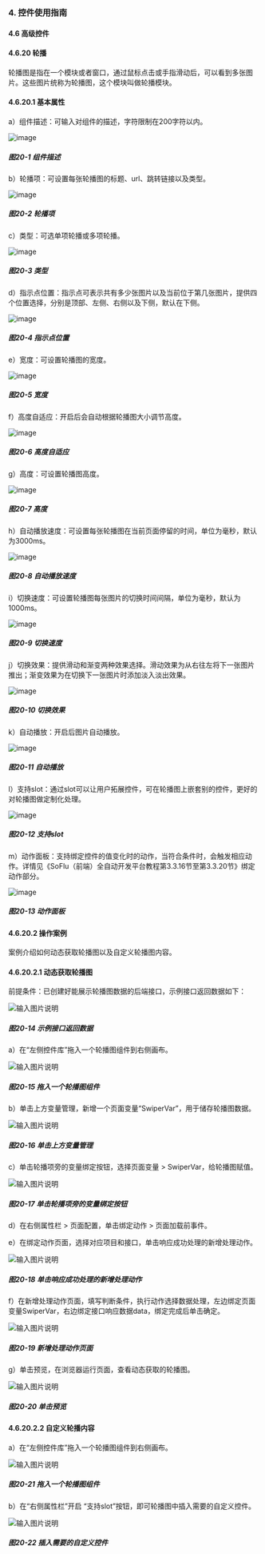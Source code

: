 ### 4. 控件使用指南

#### 4.6 高级控件

#### 4.6.20 轮播

轮播图是指在一个模块或者窗口，通过鼠标点击或手指滑动后，可以看到多张图片。这些图片统称为轮播图，这个模块叫做轮播模块。

#### 4.6.20.1 基本属性

a）组件描述：可输入对组件的描述，字符限制在200字符以内。

![image](https://user-images.githubusercontent.com/79617492/228410656-1d0adeb8-58a1-4997-b1ef-8638f91b966d.png)

##### 图20-1 组件描述

b）轮播项：可设置每张轮播图的标题、url、跳转链接以及类型。

![image](https://user-images.githubusercontent.com/79617492/228410673-cc315c15-5d65-40c3-b048-a4d678579c69.png)

##### 图20-2 轮播项

c）类型：可选单项轮播或多项轮播。

![image](https://user-images.githubusercontent.com/79617492/228410688-90195093-08e4-4a52-99c8-3e022c5dc792.png)

##### 图20-3 类型

d）指示点位置：指示点可表示共有多少张图片以及当前位于第几张图片，提供四个位置选择，分别是顶部、左侧、右侧以及下侧，默认在下侧。

![image](https://user-images.githubusercontent.com/79617492/228410702-c3b033ba-6dcd-43c9-ab00-9c63124eff95.png)

##### 图20-4 指示点位置

e）宽度：可设置轮播图的宽度。

![image](https://user-images.githubusercontent.com/79617492/228410752-09606269-1e19-45bc-a472-05f0d17b02b7.png)

##### 图20-5 宽度

f）高度自适应：开启后会自动根据轮播图大小调节高度。

![image](https://user-images.githubusercontent.com/79617492/228410774-c126acaa-f2a0-45a2-a72a-4d16c23f3162.png)

##### 图20-6 高度自适应

g）高度：可设置轮播图高度。

![image](https://user-images.githubusercontent.com/79617492/228410787-284b0ef1-2f4a-4495-936b-2e740bdc87d6.png)

##### 图20-7 高度

h）自动播放速度：可设置每张轮播图在当前页面停留的时间，单位为毫秒，默认为3000ms。

![image](https://user-images.githubusercontent.com/79617492/228410805-2659fabc-86ce-4403-9e15-954de6802535.png)

##### 图20-8 自动播放速度

i）切换速度：可设置轮播图每张图片的切换时间间隔，单位为毫秒，默认为1000ms。

![image](https://user-images.githubusercontent.com/79617492/228410825-8dc8e797-2b98-4d92-8c22-2000fa8710c5.png)

##### 图20-9 切换速度

j）切换效果：提供滑动和渐变两种效果选择。滑动效果为从右往左将下一张图片推出；渐变效果为在切换下一张图片时添加淡入淡出效果。

![image](https://user-images.githubusercontent.com/79617492/228410849-d76023d7-c9dc-4e4a-bf28-c8877b923a29.png)

##### 图20-10 切换效果

k）自动播放：开启后图片自动播放。

![image](https://user-images.githubusercontent.com/79617492/228410875-b791748e-555e-4516-8105-1538e81474ab.png)

##### 图20-11 自动播放

l）支持slot：通过slot可以让用户拓展控件，可在轮播图上嵌套别的控件，更好的对轮播图做定制化处理。

![image](https://user-images.githubusercontent.com/79617492/228410901-5e6ad7e1-d04d-4c35-97f1-2c36da3eac46.png)

##### 图20-12 支持slot

m）动作面板：支持绑定控件的值变化时的动作，当符合条件时，会触发相应动作。详情见《SoFlu（前端）全自动开发平台教程第3.3.16节至第3.3.20节》绑定动作部分。

![image](https://user-images.githubusercontent.com/79617492/228410925-12c403c7-7020-47bf-a05e-8be8341b2980.png)

##### 图20-13 动作面板

#### 4.6.20.2 操作案例

案例介绍如何动态获取轮播图以及自定义轮播图内容。

#### 4.6.20.2.1 动态获取轮播图

前提条件：已创建好能展示轮播图数据的后端接口，示例接口返回数据如下：

![输入图片说明](../../../../images/%20SoFlu%EF%BC%88%E5%89%8D%E7%AB%AF%EF%BC%89%E5%85%A8%E8%87%AA%E5%8A%A8%E5%BC%80%E5%8F%91%E5%B9%B3%E5%8F%B0%E6%95%99%E7%A8%8B/1.%20%E6%9C%80%E6%96%B0%E7%89%88%E6%9C%AC%20-%20%E6%9B%B4%E6%96%B0%E6%97%A5%E6%9C%9F%20-%202023.01.10/4.%20%E6%8E%A7%E4%BB%B6%E4%BD%BF%E7%94%A8%E6%8C%87%E5%8D%97/6.%20%E9%AB%98%E7%BA%A7%E6%8E%A7%E4%BB%B6/20-14.png)

##### 图20-14 示例接口返回数据

a）在“左侧控件库”拖入一个轮播图组件到右侧画布。

![输入图片说明](../../../../images/%20SoFlu%EF%BC%88%E5%89%8D%E7%AB%AF%EF%BC%89%E5%85%A8%E8%87%AA%E5%8A%A8%E5%BC%80%E5%8F%91%E5%B9%B3%E5%8F%B0%E6%95%99%E7%A8%8B/1.%20%E6%9C%80%E6%96%B0%E7%89%88%E6%9C%AC%20-%20%E6%9B%B4%E6%96%B0%E6%97%A5%E6%9C%9F%20-%202023.01.10/4.%20%E6%8E%A7%E4%BB%B6%E4%BD%BF%E7%94%A8%E6%8C%87%E5%8D%97/6.%20%E9%AB%98%E7%BA%A7%E6%8E%A7%E4%BB%B6/20-15.png)

##### 图20-15 拖入一个轮播图组件

b）单击上方变量管理，新增一个页面变量“SwiperVar”，用于储存轮播图数据。

![输入图片说明](../../../../images/%20SoFlu%EF%BC%88%E5%89%8D%E7%AB%AF%EF%BC%89%E5%85%A8%E8%87%AA%E5%8A%A8%E5%BC%80%E5%8F%91%E5%B9%B3%E5%8F%B0%E6%95%99%E7%A8%8B/1.%20%E6%9C%80%E6%96%B0%E7%89%88%E6%9C%AC%20-%20%E6%9B%B4%E6%96%B0%E6%97%A5%E6%9C%9F%20-%202023.01.10/4.%20%E6%8E%A7%E4%BB%B6%E4%BD%BF%E7%94%A8%E6%8C%87%E5%8D%97/6.%20%E9%AB%98%E7%BA%A7%E6%8E%A7%E4%BB%B6/20-16.png)

##### 图20-16 单击上方变量管理

c）单击轮播项旁的变量绑定按钮，选择页面变量 > SwiperVar，给轮播图赋值。

![输入图片说明](../../../../images/%20SoFlu%EF%BC%88%E5%89%8D%E7%AB%AF%EF%BC%89%E5%85%A8%E8%87%AA%E5%8A%A8%E5%BC%80%E5%8F%91%E5%B9%B3%E5%8F%B0%E6%95%99%E7%A8%8B/1.%20%E6%9C%80%E6%96%B0%E7%89%88%E6%9C%AC%20-%20%E6%9B%B4%E6%96%B0%E6%97%A5%E6%9C%9F%20-%202023.01.10/4.%20%E6%8E%A7%E4%BB%B6%E4%BD%BF%E7%94%A8%E6%8C%87%E5%8D%97/6.%20%E9%AB%98%E7%BA%A7%E6%8E%A7%E4%BB%B6/20-17.png)

##### 图20-17 单击轮播项旁的变量绑定按钮

d）在右侧属性栏 > 页面配置，单击绑定动作 > 页面加载前事件。

e）在绑定动作页面，选择对应项目和接口，单击响应成功处理的新增处理动作。

![输入图片说明](../../../../images/%20SoFlu%EF%BC%88%E5%89%8D%E7%AB%AF%EF%BC%89%E5%85%A8%E8%87%AA%E5%8A%A8%E5%BC%80%E5%8F%91%E5%B9%B3%E5%8F%B0%E6%95%99%E7%A8%8B/1.%20%E6%9C%80%E6%96%B0%E7%89%88%E6%9C%AC%20-%20%E6%9B%B4%E6%96%B0%E6%97%A5%E6%9C%9F%20-%202023.01.10/4.%20%E6%8E%A7%E4%BB%B6%E4%BD%BF%E7%94%A8%E6%8C%87%E5%8D%97/6.%20%E9%AB%98%E7%BA%A7%E6%8E%A7%E4%BB%B6/20-18.png)

##### 图20-18 单击响应成功处理的新增处理动作

f）在新增处理动作页面，填写判断条件，执行动作选择数据处理，左边绑定页面变量SwiperVar，右边绑定接口响应数据data，绑定完成后单击确定。

![输入图片说明](../../../../images/%20SoFlu%EF%BC%88%E5%89%8D%E7%AB%AF%EF%BC%89%E5%85%A8%E8%87%AA%E5%8A%A8%E5%BC%80%E5%8F%91%E5%B9%B3%E5%8F%B0%E6%95%99%E7%A8%8B/1.%20%E6%9C%80%E6%96%B0%E7%89%88%E6%9C%AC%20-%20%E6%9B%B4%E6%96%B0%E6%97%A5%E6%9C%9F%20-%202023.01.10/4.%20%E6%8E%A7%E4%BB%B6%E4%BD%BF%E7%94%A8%E6%8C%87%E5%8D%97/6.%20%E9%AB%98%E7%BA%A7%E6%8E%A7%E4%BB%B6/20-19.png)

##### 图20-19 新增处理动作页面

g）单击预览，在浏览器运行页面，查看动态获取的轮播图。

![输入图片说明](../../../../images/%20SoFlu%EF%BC%88%E5%89%8D%E7%AB%AF%EF%BC%89%E5%85%A8%E8%87%AA%E5%8A%A8%E5%BC%80%E5%8F%91%E5%B9%B3%E5%8F%B0%E6%95%99%E7%A8%8B/1.%20%E6%9C%80%E6%96%B0%E7%89%88%E6%9C%AC%20-%20%E6%9B%B4%E6%96%B0%E6%97%A5%E6%9C%9F%20-%202023.01.10/4.%20%E6%8E%A7%E4%BB%B6%E4%BD%BF%E7%94%A8%E6%8C%87%E5%8D%97/6.%20%E9%AB%98%E7%BA%A7%E6%8E%A7%E4%BB%B6/20-20.png)

##### 图20-20 单击预览

#### 4.6.20.2.2 自定义轮播内容

a）在“左侧控件库”拖入一个轮播图组件到右侧画布。

![输入图片说明](../../../../images/%20SoFlu%EF%BC%88%E5%89%8D%E7%AB%AF%EF%BC%89%E5%85%A8%E8%87%AA%E5%8A%A8%E5%BC%80%E5%8F%91%E5%B9%B3%E5%8F%B0%E6%95%99%E7%A8%8B/1.%20%E6%9C%80%E6%96%B0%E7%89%88%E6%9C%AC%20-%20%E6%9B%B4%E6%96%B0%E6%97%A5%E6%9C%9F%20-%202023.01.10/4.%20%E6%8E%A7%E4%BB%B6%E4%BD%BF%E7%94%A8%E6%8C%87%E5%8D%97/6.%20%E9%AB%98%E7%BA%A7%E6%8E%A7%E4%BB%B6/20-21.png)

##### 图20-21 拖入一个轮播图组件

b）在“右侧属性栏”开启 “支持slot”按钮，即可轮播图中插入需要的自定义控件。

![输入图片说明](../../../../images/%20SoFlu%EF%BC%88%E5%89%8D%E7%AB%AF%EF%BC%89%E5%85%A8%E8%87%AA%E5%8A%A8%E5%BC%80%E5%8F%91%E5%B9%B3%E5%8F%B0%E6%95%99%E7%A8%8B/1.%20%E6%9C%80%E6%96%B0%E7%89%88%E6%9C%AC%20-%20%E6%9B%B4%E6%96%B0%E6%97%A5%E6%9C%9F%20-%202023.01.10/4.%20%E6%8E%A7%E4%BB%B6%E4%BD%BF%E7%94%A8%E6%8C%87%E5%8D%97/6.%20%E9%AB%98%E7%BA%A7%E6%8E%A7%E4%BB%B6/20-22.png)

##### 图20-22 插入需要的自定义控件
